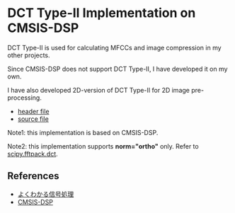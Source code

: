 # DCT Type-II Implementation on CMSIS-DSP

DCT Type-II is used for calculating MFCCs and image compression in my other projects.

Since CMSIS-DSP does not support DCT Type-II, I have developed it on my own.

I have also developed 2D-version of DCT Type-II for 2D image pre-processing.

- [header file](./stm32/Inc/dct.h)
- [source file](./stm32/Src/dct.c)

Note1: this implementation is based on CMSIS-DSP.

Note2: this implementation supports **norm="ortho"** only. Refer to [scipy.fftpack.dct](https://docs.scipy.org/doc/scipy-0.14.0/reference/generated/scipy.fftpack.dct.html).

## References

- [よくわかる信号処理](https://www.kinokuniya.co.jp/f/dsg-08-EK-0410603)
- [CMSIS-DSP](http://www.keil.com/pack/doc/CMSIS/DSP/html/index.html)
